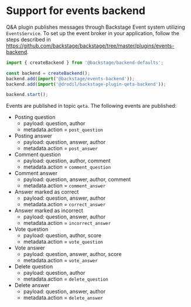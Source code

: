 # Support for events backend

Q&A plugin publishes messages through Backstage Event system utilizing `EventsService`.
To set up the event broker in your application, follow the steps described in
https://github.com/backstage/backstage/tree/master/plugins/events-backend.

```ts
import { createBackend } from '@backstage/backend-defaults';

const backend = createBackend();
backend.add(import('@backstage/events-backend'));
backend.add(import('@drodil/backstage-plugin-qeta-backend'));

backend.start();
```

Events are published in topic `qeta`. The following events are published:

- Posting question
  - payload: question, author
  - metadata.action = `post_question`
- Posting answer
  - payload: question, answer, author
  - metadata.action = `post_answer`
- Comment question
  - payload: question, author, comment
  - metadata.action = `comment_question`
- Comment answer
  - payload: question, answer, author, comment
  - metadata.action = `comment_answer`
- Answer marked as correct
  - payload: question, answer, author
  - metadata.action = `correct_answer`
- Answer marked as incorrect
  - payload: question, answer, author
  - metadata.action = `incorrect_answer`
- Vote question
  - payload: question, author, score
  - metadata.action = `vote_question`
- Vote answer
  - payload: question, answer, author, score
  - metadata.action = `vote_answer`
- Delete question
  - payload: question, author
  - metadata.action = `delete_question`
- Delete answer
  - payload: question, answer, author
  - metadata.action = `delete_answer`
